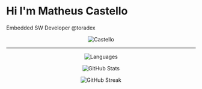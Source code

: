 # Hi I'm **Matheus Castello**

Embedded SW Developer @toradex

<center>

![Castello](https://microhobby.com.br/img/bannerTwitter.png)

---

![Languages](https://github-readme-stats.vercel.app/api/top-langs/?username=microhobby&langs_count=6&layout=compact&theme=transparent)

![GitHub Stats](https://github-readme-stats.vercel.app/api?username=microhobby&show_icons=true&theme=transparent)

![GitHub Streak](https://streak-stats.demolab.com/?user=microhobby&theme=transparent)

</center>
